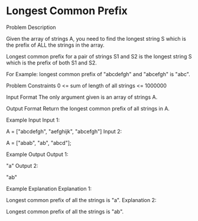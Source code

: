 # Longest Common Prefix

Problem Description

Given the array of strings A, you need to find the longest string S which is the prefix of ALL the strings in the array.

Longest common prefix for a pair of strings S1 and S2 is the longest string S which is the prefix of both S1 and S2.

For Example: longest common prefix of "abcdefgh" and "abcefgh" is "abc".



Problem Constraints
0 <= sum of length of all strings <= 1000000



Input Format
The only argument given is an array of strings A.



Output Format
Return the longest common prefix of all strings in A.



Example Input
Input 1:

A = ["abcdefgh", "aefghijk", "abcefgh"]
Input 2:

A = ["abab", "ab", "abcd"];


Example Output
Output 1:

"a"
Output 2:

"ab"


Example Explanation
Explanation 1:

Longest common prefix of all the strings is "a".
Explanation 2:

Longest common prefix of all the strings is "ab".